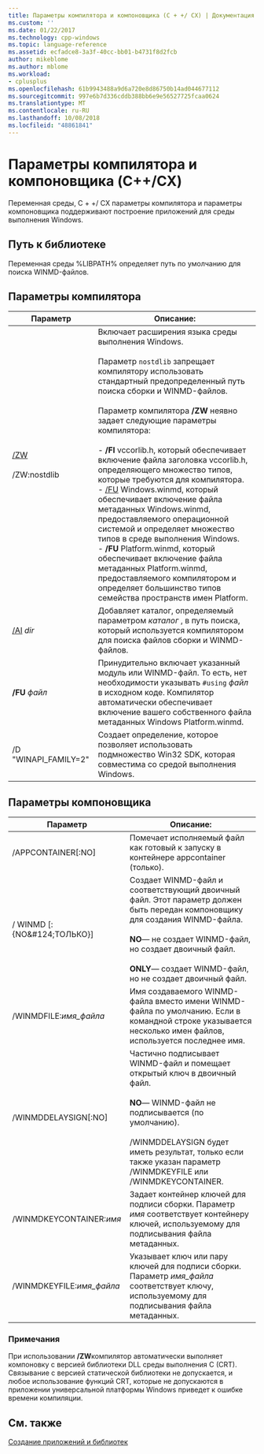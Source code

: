 ```yaml
---
title: Параметры компилятора и компоновщика (C + +/ CX) | Документация Майкрософт
ms.custom: ''
ms.date: 01/22/2017
ms.technology: cpp-windows
ms.topic: language-reference
ms.assetid: ecfadce8-3a3f-40cc-bb01-b4731f8d2fcb
author: mikeblome
ms.author: mblome
ms.workload:
- cplusplus
ms.openlocfilehash: 61b9943488a9d6a720e8d86750b14ad044677112
ms.sourcegitcommit: 997e6b7d336cddb388bb6e9e56527725fcaa0624
ms.translationtype: MT
ms.contentlocale: ru-RU
ms.lasthandoff: 10/08/2018
ms.locfileid: "48861841"
---
```

# <a name="compiler-and-linker-options-ccx"></a>Параметры компилятора и компоновщика (C++/CX)

Переменная среды, C + +/ CX параметры компилятора и параметры компоновщика поддерживают построение приложений для среды выполнения Windows.

## <a name="library-path"></a>Путь к библиотеке

Переменная среды %LIBPATH% определяет путь по умолчанию для поиска WINMD-файлов.

## <a name="compiler-options"></a>Параметры компилятора

|Параметр|Описание:|
|------------|-----------------|
|[/ZW](../build/reference/zw-windows-runtime-compilation.md)<br /><br /> /ZW:nostdlib|Включает расширения языка среды выполнения Windows.<br /><br /> Параметр `nostdlib` запрещает компилятору использовать стандартный предопределенный путь поиска сборки и WINMD-файлов.<br /><br /> Параметр компилятора **/ZW** неявно задает следующие параметры компилятора:<br /><br />- **/FI** vccorlib.h, который обеспечивает включение файла заголовка vccorlib.h, определяющего множество типов, которые требуются для компилятора.<br />- [/FU](../build/reference/fu-name-forced-hash-using-file.md) Windows.winmd, который обеспечивает включение файла метаданных Windows.winmd, предоставляемого операционной системой и определяет множество типов в среде выполнения Windows.<br />- **/FU** Platform.winmd, который обеспечивает включение файла метаданных Platform.winmd, предоставляемого компилятором и определяет большинство типов семейства пространств имен Platform.|
|[/AI](../build/reference/ai-specify-metadata-directories.md) *dir*|Добавляет каталог, определяемый параметром *каталог* , в путь поиска, который используется компилятором для поиска файлов сборки и WINMD-файлов.|
|**/FU**  *файл*|Принудительно включает указанный модуль или WINMD-файл. То есть, нет необходимости указывать `#using` *файл* в исходном коде. Компилятор автоматически обеспечивает включение вашего собственного файла метаданных Windows Platform.winmd.|
|/D "WINAPI_FAMILY=2"|Создает определение, которое позволяет использовать подмножество Win32 SDK, которая совместима со средой выполнения Windows.|

## <a name="linker-options"></a>Параметры компоновщика

|Параметр|Описание:|
|------------|-----------------|
|/APPCONTAINER[:NO]|Помечает исполняемый файл как готовый к запуску в контейнере appcontainer (только).|
|/ WINMD [: {NO&AMP;#124;ТОЛЬКО}]|Создает WINMD-файл и соответствующий двоичный файл. Этот параметр должен быть передан компоновщику для создания WINMD-файла.<br /><br /> **NO**— не создает WINMD-файл, но создает двоичный файл.<br /><br /> **ONLY**— создает WINMD-файл, но не создает двоичный файл.|
|/WINMDFILE:*имя_файла*|Имя создаваемого WINMD-файла вместо имени WINMD-файла по умолчанию. Если в командной строке указывается несколько имен файлов, используется последнее имя.|
|/WINMDDELAYSIGN[:NO]|Частично подписывает WINMD-файл и помещает открытый ключ в двоичный файл.<br /><br /> **NO**— WINMD-файл не подписывается (по умолчанию).<br /><br /> /WINMDDELAYSIGN будет иметь результат, только если также указан параметр /WINMDKEYFILE или /WINMDKEYCONTAINER.|
|/WINMDKEYCONTAINER:*имя*|Задает контейнер ключей для подписи сборки. Параметр *имя* соответствует контейнеру ключей, используемому для подписывания файла метаданных.|
|/WINMDKEYFILE:*имя_файла*|Указывает ключ или пару ключей для подписи сборки. Параметр *имя_файла* соответствует ключу, используемому для подписывания файла метаданных.|

### <a name="remarks"></a>Примечания

При использовании **/ZW**компилятор автоматически выполняет компоновку с версией библиотеки DLL среды выполнения C (CRT). Связывание с версией статической библиотеки не допускается, и любое использование функций CRT, которые не допускаются в приложении универсальной платформы Windows приведет к ошибке времени компиляции.

## <a name="see-also"></a>См. также

[Создание приложений и библиотек](../cppcx/building-apps-and-libraries-c-cx.md)